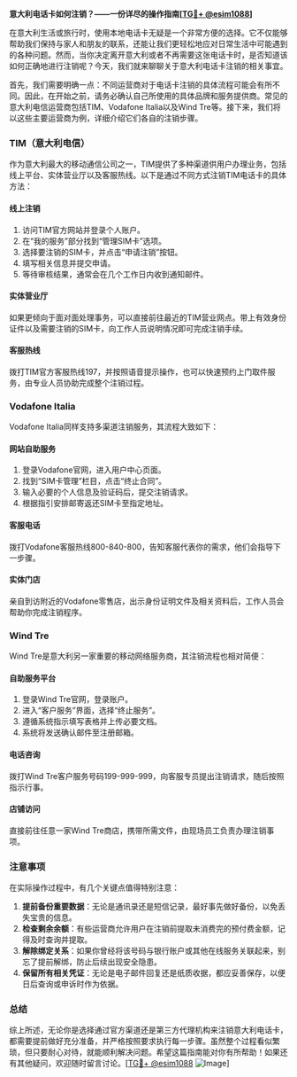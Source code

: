 **意大利电话卡如何注销？——一份详尽的操作指南[[TG💪+ @esim1088](https://t.me/s/esim1088)]**

在意大利生活或旅行时，使用本地电话卡无疑是一个非常方便的选择。它不仅能够帮助我们保持与家人和朋友的联系，还能让我们更轻松地应对日常生活中可能遇到的各种问题。然而，当你决定离开意大利或者不再需要这张电话卡时，是否知道该如何正确地进行注销呢？今天，我们就来聊聊关于意大利电话卡注销的相关事宜。

首先，我们需要明确一点：不同运营商对于电话卡注销的具体流程可能会有所不同。因此，在开始之前，请务必确认自己所使用的具体品牌和服务提供商。常见的意大利电信运营商包括TIM、Vodafone Italia以及Wind Tre等。接下来，我们将以这些主要运营商为例，详细介绍它们各自的注销步骤。

### TIM（意大利电信）

作为意大利最大的移动通信公司之一，TIM提供了多种渠道供用户办理业务，包括线上平台、实体营业厅以及客服热线。以下是通过不同方式注销TIM电话卡的具体方法：

#### 线上注销

1. 访问TIM官方网站并登录个人账户。
2. 在“我的服务”部分找到“管理SIM卡”选项。
3. 选择要注销的SIM卡，并点击“申请注销”按钮。
4. 填写相关信息并提交申请。
5. 等待审核结果，通常会在几个工作日内收到通知邮件。

#### 实体营业厅

如果更倾向于面对面处理事务，可以直接前往最近的TIM营业网点。带上有效身份证件以及需要注销的SIM卡，向工作人员说明情况即可完成注销手续。

#### 客服热线

拨打TIM官方客服热线197，并按照语音提示操作，也可以快速预约上门取件服务，由专业人员协助完成整个注销过程。

### Vodafone Italia

Vodafone Italia同样支持多渠道注销服务，其流程大致如下：

#### 网站自助服务

1. 登录Vodafone官网，进入用户中心页面。
2. 找到“SIM卡管理”栏目，点击“终止合同”。
3. 输入必要的个人信息及验证码后，提交注销请求。
4. 根据指引安排邮寄返还SIM卡至指定地址。

#### 客服电话

拨打Vodafone客服热线800-840-800，告知客服代表你的需求，他们会指导下一步骤。

#### 实体门店

亲自到访附近的Vodafone零售店，出示身份证明文件及相关资料后，工作人员会帮助你完成注销程序。

### Wind Tre

Wind Tre是意大利另一家重要的移动网络服务商，其注销流程也相对简便：

#### 自助服务平台

1. 登录Wind Tre官网，登录账户。
2. 进入“客户服务”界面，选择“终止服务”。
3. 遵循系统指示填写表格并上传必要文档。
4. 系统将发送确认邮件至注册邮箱。

#### 电话咨询

拨打Wind Tre客户服务号码199-999-999，向客服专员提出注销请求，随后按照指示行事。

#### 店铺访问

直接前往任意一家Wind Tre商店，携带所需文件，由现场员工负责办理注销事项。

### 注意事项

在实际操作过程中，有几个关键点值得特别注意：

1. **提前备份重要数据**：无论是通讯录还是短信记录，最好事先做好备份，以免丢失宝贵的信息。
2. **检查剩余余额**：有些运营商允许用户在注销前提取未消费完的预付费金额，记得及时查询并提取。
3. **解除绑定关系**：如果你曾经将该号码与银行账户或其他在线服务关联起来，别忘了提前解绑，防止后续出现安全隐患。
4. **保留所有相关凭证**：无论是电子邮件回复还是纸质收据，都应妥善保存，以便日后查询或申诉时作为依据。

### 总结

综上所述，无论你是选择通过官方渠道还是第三方代理机构来注销意大利电话卡，都需要提前做好充分准备，并严格按照要求执行每一步骤。虽然整个过程看似繁琐，但只要耐心对待，就能顺利解决问题。希望这篇指南能对你有所帮助！如果还有其他疑问，欢迎随时留言讨论。[[TG💪+ @esim1088](https://t.me/s/esim1088) ![Image](https://i.postimg.cc/4NQfJmqS/Snipaste-2025-05-13-00-14-12.png)]